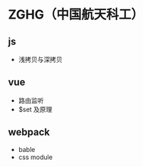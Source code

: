 <!--
 * @Author: your name
 * @Date: 2021-09-01 15:24:16
 * @LastEditTime: 2021-09-01 15:38:07
 * @LastEditors: Please set LastEditors
 * @Description: In User Settings Edit
 * @FilePath: \vue-note\Tips\实战\HG.md
-->

# ZGHG（中国航天科工）

## js

- 浅拷贝与深拷贝

## vue

- 路由监听
- $set 及原理

## webpack

- bable
- css module
